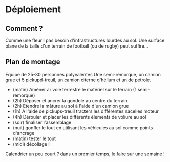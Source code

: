 
Déploiement
===========

Comment ?
---------

Comme une fleur ! pas besoin d'infrastructures lourdes au sol. Une surface plane de la taille d'un terrain de football (ou de rugby) peut suffire...

Plan de montage
---------------

Equipe de 25-30 personnes polyvalentes
Une semi-remorque, un camion grue et 5 pickupd-treuil, un camion citerne d'hélium et un de pétrole.

* (matin) Améner ar voie terrestre le matériel sur le terrain (1 semi-remorque)
* (2h) Déposer et ancrer la gondole au centre du terrain
* (2h) Etendre la mâture au sol à l'aide d'un camion grue
* (1h) A l'aide de pickups-treuil tracters les différentes nacelles moteur
* (4h) Dérouler et placer les différents éléments de voliure au sol
* (soir) finaliser l'assemblage
* (nuit) gonfler le tout en utilisant les véhicules au sol comme points d'ancrage
* (matin) tester le tout
* (midi) décollage !

Calendrier un peu court ? dans un premier temps, le faire sur une semaine !
